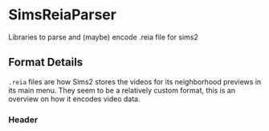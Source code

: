 # SimsReiaParser
Libraries to parse and (maybe) encode .reia file for sims2

## Format Details

`.reia` files are how Sims2 stores the videos for its neighborhood previews in
its main menu. They seem to be a relatively custom format, this is an overview
on how it encodes video data.

### Header
